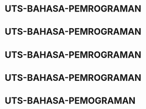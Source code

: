 # UTS-BAHASA-PEMROGRAMAN
# UTS-BAHASA-PEMROGRAMAN
# UTS-BAHASA-PEMROGRAMAN
# UTS-BAHASA-PEMROGRAMAN
# UTS-BAHASA-PEMOGRAMAN

